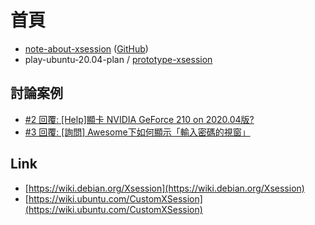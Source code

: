 
# 首頁

* [note-about-xsession](https://samwhelp.github.io/note-about-xsession/) ([GitHub](https://github.com/samwhelp/note-about-xsession))
* play-ubuntu-20.04-plan / [prototype-xsession](https://github.com/samwhelp/play-ubuntu-20.04-plan/tree/master/prototype-xsession)


## 討論案例

* [#2 回覆: [Help]顯卡 NVIDIA GeForce 210 on 2020.04版?](https://www.ubuntu-tw.org/modules/newbb/viewtopic.php?post_id=362406#forumpost362406)
* [#3 回覆: [詢問] Awesome下如何顯示「輸入密碼的視窗」](https://www.ubuntu-tw.org/modules/newbb/viewtopic.php?post_id=362260#forumpost362260)


## Link

* [https://wiki.debian.org/Xsession](https://wiki.debian.org/Xsession)
* [https://wiki.ubuntu.com/CustomXSession](https://wiki.ubuntu.com/CustomXSession)
